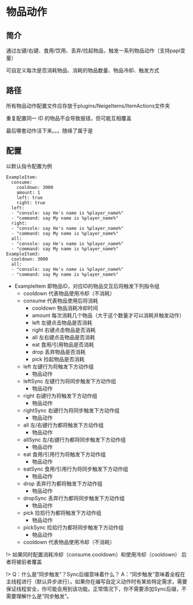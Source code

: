 # 物品动作

## 简介

通过左键/右键、食用/饮用、丢弃/捡起物品，触发一系列物品动作（支持papi变量）

可自定义每次是否消耗物品、消耗的物品数量、物品冷却、触发方式

## 路径

所有物品动作配置文件应存放于plugins/NeigeItems/ItemActions文件夹

重复配置同一 ID 的物品不会导致报错，但可能互相覆盖

最后哪套动作活下来。。。随缘了属于是

## 配置

以默认指令配置为例

```
ExampleItem:
  consume:
    cooldown: 3000
    amount: 1
    left: true
    right: true
  left:
  - "console: say He's name is %player_name%"
  - "command: say My name is %player_name%"
  right: 
  - "console: say He's name is %player_name%"
  - "command: say My name is %player_name%"
  all: 
  - "console: say He's name is %player_name%"
  - "command: say My name is %player_name%"
ExampleItem3:
  cooldown: 3000
  all: 
  - "console: say He's name is %player_name%"
  - "command: say My name is %player_name%"
```

* ExampleItem 即物品ID，对应ID的物品交互后将触发下列指令组
  * cooldown 代表物品使用冷却（不消耗）
  * consume 代表物品使用后将消耗
    * cooldown 物品消耗冷却时间
    * amount 每次消耗几个物品（大于这个数量才可以消耗并触发动作）
    * left 左键点击物品是否消耗
    * right 右键点击物品是否消耗
    * all 左右键点击物品是否消耗
    * eat 食用/引用物品是否消耗
    * drop 丢弃物品是否消耗
    * pick 捡起物品是否消耗
  * left 左键行为将触发下方动作组
    * 物品动作
  * leftSync 左键行为将同步触发下方动作组
    * 物品动作
  * right 右键行为将触发下方动作组
    * 物品动作
  * rightSync 右键行为将同步触发下方动作组
    * 物品动作
  * all 左/右键行为都将触发下方动作组
    * 物品动作
  * allSync 左/右键行为都将同步触发下方动作组
    * 物品动作
  * eat 食用/引用行为将触发下方动作组
    * 物品动作
  * eatSync 食用/引用行为将同步触发下方动作组
    * 物品动作
  * drop 丢弃行为都将触发下方动作组
    * 物品动作
  * dropSync 丢弃行为都将同步触发下方动作组
    * 物品动作
  * pick 捡拾行为都将触发下方动作组
    * 物品动作
  * pickSync 捡拾行为都将同步触发下方动作组
    * 物品动作
  * cooldown 代表物品使用冷却（不消耗）


!> 如果同时配置消耗冷却（consume.cooldown）和使用冷却（cooldown）
后者将被前者覆盖

!> Q：什么是“同步触发”？Sync后缀意味着什么？
A：“同步触发”意味着全程在主线程进行（默认异步进行）。如果你在编写自定义动作时有某些特定需求，需要保证线程安全，你可能会用到该功能。正常情况下，你不需要添加Sync后缀，不需要理解什么是“同步触发”。
